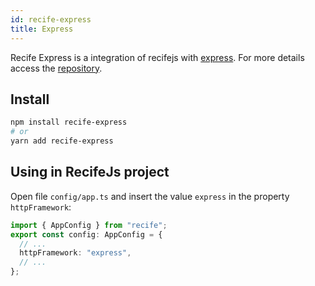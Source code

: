 ```yaml
---
id: recife-express
title: Express
---
```


Recife Express is a integration of recifejs with [express](https://expressjs.com/). For more details access the [repository](https://github.com/recifejs/recife-express).

## Install

```bash
npm install recife-express
# or
yarn add recife-express
```

## Using in RecifeJs project

Open file `config/app.ts` and insert the value `express` in the property `httpFramework`:

```ts
import { AppConfig } from "recife";
export const config: AppConfig = {
  // ...
  httpFramework: "express",
  // ...
};
```
